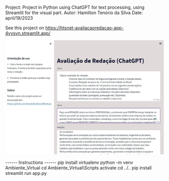 Project: Project in Python using ChatGPT for text processing, using Streamlit for the visual part.
Autor: Hamilton Tenório da Silva
Date: april/19/2023

See this project on https://htsnet-avaliacaoredacao-app-4vysvn.streamlit.app/   

![Alt text](tela_site.jpg)

------ Instructions ------
pip install virtualenv
python -m venv Ambiente_Virtual
cd Ambiente_Virtual\Scripts
activate
cd ../..
pip install <packages>
streamlit run app.py
